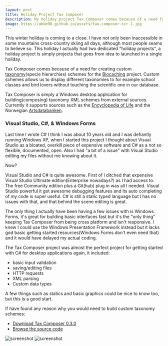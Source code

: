 ```yaml
---
layout: post
title: Holiday Project Tax Composer
description: My holiday project Tax Composer comes because of a need for creating custom taxonomy schemes for the Biocaching project.
image: https://abbe98.github.io/assets/tax-composer-scr-1.jpg
---
```

This winter holiday is coming to a close. I have not only been inaccessible in some mountains cross-country skiing all days, although most people seams to believe so. This holiday I actually had two dedicated "holiday projects", a holiday project is simply projects that goes from idea to launched in a single holiday.

Tax Composer comes because of a need for creating custom [taxonomy](https://en.wikipedia.org/wiki/Taxonomy_(biology))(specie hierarchies) schemes for the [Biocaching](http://biocaching.com/) project. Custom schemes allows us to display different taxonomies to for example school classes and bird lovers without touching the scientific one in our database.

Tax Composer is simply a Windows desktop application for building(composing) taxonomy XML schemes from external sources. Currently it supports sources such as the [Encyclopedia of Life](http://eol.org/) and the Norwegian [Artsdatabanken](http://www.artsdatabanken.no/).

### Visual Studio, C\#, & Windows Forms

Last time I wrote C\# I think I was about 10 years old and I was defiantly running Windows XP, when I started this project I thought about Visual Studio as a bloated, overkill piece of expensive software and C# as a not so flexible, documented, open. Also I had "a bit of a issue" with Visual Studio editing my files without me knowing about it.

Now?

Visual Studio and C\# is quite awesome. First of I ditched that expensive Visual Studio Ultimate edition(Enterprise nowadays?) as I had access to. The free Community edition plus a Git(hub) plug in was all I needed. Visual Studio powerful it got awesome debugging features and its auto completing of my code is super useful. C\# is still a static typed language but I has no issues with that, and that behind the scene editing is great.

The only thing I actually have been having a few issues with is Windows Forms, it's great for building basic interfaces fast but it's the "only thing" keeping Tax Composer from being cross platform and isn't responsive. I knew I could use the Windows Presentation Framework instead but it lacks god basic getting started resources(Windows Forms don't even need that) and it would have delayed my actual coding.    

The Tax Composer project was almost the perfect project for getting started with C\# for desktop applications again, it included\:

 - basic input validation
 - saving/editing files
 - HTTP requests
 - XML parsing
 - Custom data types

A few things such as statics and basic graphics could be nice to know too, but this is a good start.

If have found any reason why you would need to build custom taxonomy schemes\:

 - [Download Tax Composer 0.3.0](https://github.com/Biocaching/Tax-Composer/releases/tag/0.3.0)
 - [Browse the source code](https://github.com/Biocaching/Tax-Composer)

![screenshot](https://abbe98.github.io/assets/tax-composer-scr-1.jpg)
![screenshot](https://abbe98.github.io/assets/tax-composer-scr-2.png)

